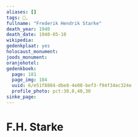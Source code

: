 ```yaml
---
aliases: []
tags: 👤, 
fullname: "Frederik Hendrik Starke"
death_year: 1940
death_date: 1940-05-10
wikipedia:
gedenkplaat: yes
holocaust_monument:
joods_monument:
oranjehotel:
gedenkboek:
  page: 181
  page_img: 184
  uuid: 6/e51f8804-dbe8-4e08-bef3-f94f34ec324e
  profile_photo: pct:30,8,40,30
sinke_page:
---
```


# F.H. Starke